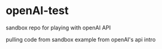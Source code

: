 # openAI-test
sandbox repo for playing with openAI API

pulling code from sandbox example from openAI's api intro